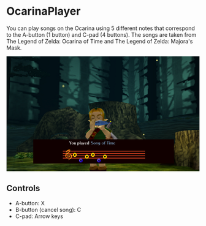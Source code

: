 # OcarinaPlayer

You can play songs on the Ocarina using 5 different notes that correspond to the A-button (1 button) and C-pad (4 buttons). The songs are taken from The Legend of Zelda: Ocarina of Time and The Legend of Zelda: Majora's Mask.

<div style="display:inline-block;">
<img src="https://raw.githubusercontent.com/samuelyuan/OcarinaPlayer/master/screenshots/song.png" alt="song" width="535" height="300" />
</div>

## Controls

- A-button: X
- B-button (cancel song): C
- C-pad: Arrow keys